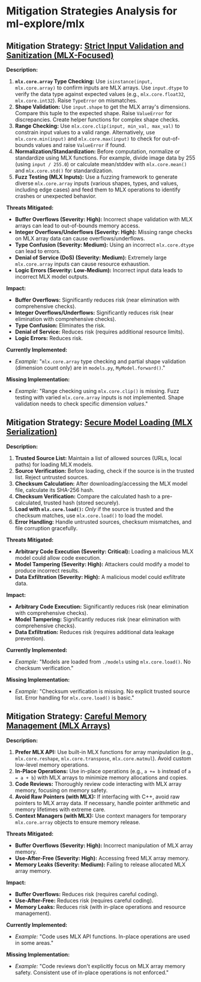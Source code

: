 # Mitigation Strategies Analysis for ml-explore/mlx

## Mitigation Strategy: [Strict Input Validation and Sanitization (MLX-Focused)](./mitigation_strategies/strict_input_validation_and_sanitization__mlx-focused_.md)

**Description:**
1.  **`mlx.core.array` Type Checking:**  Use `isinstance(input, mlx.core.array)` to confirm inputs are MLX arrays.  Use `input.dtype` to verify the data type against expected values (e.g., `mlx.core.float32`, `mlx.core.int32`). Raise `TypeError` on mismatches.
2.  **Shape Validation:**  Use `input.shape` to get the MLX array's dimensions. Compare this tuple to the expected shape. Raise `ValueError` for discrepancies. Create helper functions for complex shape checks.
3.  **Range Checking:**  Use `mlx.core.clip(input, min_val, max_val)` to constrain input values to a valid range.  Alternatively, use `mlx.core.min(input)` and `mlx.core.max(input)` to check for out-of-bounds values and raise `ValueError` if found.
4.  **Normalization/Standardization:** Before computation, normalize or standardize using MLX functions.  For example, divide image data by 255 (using `input / 255.0`) or calculate mean/stddev with `mlx.core.mean()` and `mlx.core.std()` for standardization.
5.  **Fuzz Testing (MLX Inputs):** Use a fuzzing framework to generate diverse `mlx.core.array` inputs (various shapes, types, and values, including edge cases) and feed them to MLX operations to identify crashes or unexpected behavior.

**Threats Mitigated:**
*   **Buffer Overflows (Severity: High):**  Incorrect shape validation with MLX arrays can lead to out-of-bounds memory access.
*   **Integer Overflows/Underflows (Severity: High):**  Missing range checks on MLX array data can cause overflows/underflows.
*   **Type Confusion (Severity: Medium):**  Using an incorrect `mlx.core.dtype` can lead to errors.
*   **Denial of Service (DoS) (Severity: Medium):**  Extremely large `mlx.core.array` inputs can cause resource exhaustion.
*   **Logic Errors (Severity: Low-Medium):**  Incorrect input data leads to incorrect MLX model outputs.

**Impact:**
*   **Buffer Overflows:**  Significantly reduces risk (near elimination with comprehensive checks).
*   **Integer Overflows/Underflows:** Significantly reduces risk (near elimination with comprehensive checks).
*   **Type Confusion:**  Eliminates the risk.
*   **Denial of Service:**  Reduces risk (requires additional resource limits).
*   **Logic Errors:**  Reduces risk.

**Currently Implemented:**
*   *Example:* "`mlx.core.array` type checking and partial shape validation (dimension count only) are in `models.py`, `MyModel.forward()`."

**Missing Implementation:**
*   *Example:* "Range checking using `mlx.core.clip()` is missing. Fuzz testing with varied `mlx.core.array` inputs is not implemented. Shape validation needs to check specific dimension *values*."

## Mitigation Strategy: [Secure Model Loading (MLX Serialization)](./mitigation_strategies/secure_model_loading__mlx_serialization_.md)

**Description:**
1.  **Trusted Source List:** Maintain a list of allowed sources (URLs, local paths) for loading MLX models.
2.  **Source Verification:** Before loading, check if the source is in the trusted list. Reject untrusted sources.
3.  **Checksum Calculation:** After downloading/accessing the MLX model file, calculate its SHA-256 hash.
4.  **Checksum Verification:** Compare the calculated hash to a pre-calculated, trusted hash (stored securely).
5.  **Load with `mlx.core.load()`:** *Only* if the source is trusted and the checksum matches, use `mlx.core.load()` to load the model.
6.  **Error Handling:** Handle untrusted sources, checksum mismatches, and file corruption gracefully.

**Threats Mitigated:**
*   **Arbitrary Code Execution (Severity: Critical):**  Loading a malicious MLX model could allow code execution.
*   **Model Tampering (Severity: High):**  Attackers could modify a model to produce incorrect results.
*   **Data Exfiltration (Severity: High):**  A malicious model could exfiltrate data.

**Impact:**
*   **Arbitrary Code Execution:**  Significantly reduces risk (near elimination with comprehensive checks).
*   **Model Tampering:**  Significantly reduces risk (near elimination with comprehensive checks).
*   **Data Exfiltration:**  Reduces risk (requires additional data leakage prevention).

**Currently Implemented:**
*   *Example:* "Models are loaded from `./models` using `mlx.core.load()`. No checksum verification."

**Missing Implementation:**
*   *Example:* "Checksum verification is missing. No explicit trusted source list. Error handling for `mlx.core.load()` is basic."

## Mitigation Strategy: [Careful Memory Management (MLX Arrays)](./mitigation_strategies/careful_memory_management__mlx_arrays_.md)

**Description:**
1.  **Prefer MLX API:** Use built-in MLX functions for array manipulation (e.g., `mlx.core.reshape`, `mlx.core.transpose`, `mlx.core.matmul`). Avoid custom low-level memory operations.
2.  **In-Place Operations:** Use in-place operations (e.g., `a += b` instead of `a = a + b`) with MLX arrays to minimize memory allocations and copies.
3.  **Code Reviews:** Thoroughly review code interacting with MLX array memory, focusing on memory safety.
4. **Avoid Raw Pointers (with MLX):** If interfacing with C++, avoid raw pointers to MLX array data. If necessary, handle pointer arithmetic and memory lifetimes with extreme care.
5. **Context Managers (with MLX):** Use context managers for temporary `mlx.core.array` objects to ensure memory release.

**Threats Mitigated:**
*   **Buffer Overflows (Severity: High):**  Incorrect manipulation of MLX array memory.
*   **Use-After-Free (Severity: High):**  Accessing freed MLX array memory.
*   **Memory Leaks (Severity: Medium):**  Failing to release allocated MLX array memory.

**Impact:**
*   **Buffer Overflows:**  Reduces risk (requires careful coding).
*   **Use-After-Free:**  Reduces risk (requires careful coding).
*   **Memory Leaks:**  Reduces risk (with in-place operations and resource management).

**Currently Implemented:**
*   *Example:* "Code uses MLX API functions. In-place operations are used in some areas."

**Missing Implementation:**
*   *Example:* "Code reviews don't explicitly focus on MLX array memory safety. Consistent use of in-place operations is not enforced."

